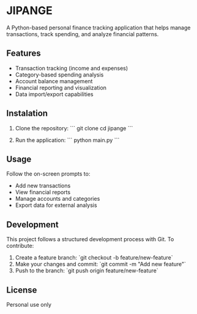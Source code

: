 # JIPANGE
A Python-based personal finance tracking application that helps manage transactions, track spending, and analyze financial patterns.

## Features

- Transaction tracking (income and expenses)
- Category-based spending analysis
- Account balance management
- Financial reporting and visualization
- Data import/export capabilities

## Instalation

1. Clone the repository:
   \`\`\`
   git clone <repository-url>
   cd jipange
   \`\`\`


2. Run the application:
   \`\`\`
   python main.py
   \`\`\`


## Usage

Follow the on-screen prompts to:
- Add new transactions
- View financial reports
- Manage accounts and categories
- Export data for external analysis

## Development

This project follows a structured development process with Git. To contribute:

1. Create a feature branch: \`git checkout -b feature/new-feature\`
2. Make your changes and commit: \`git commit -m "Add new feature"\`
3. Push to the branch: \`git push origin feature/new-feature\`

## License

Personal use only